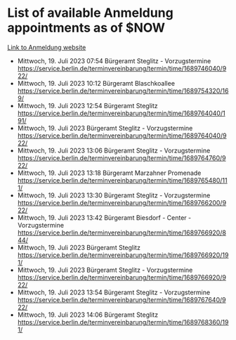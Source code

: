 # List of available Anmeldung appointments as of $NOW
[Link to Anmeldung website](https://service.berlin.de/terminvereinbarung/termin/tag.php?termin=1&anliegen[]=120686&dienstleisterlist=122210,122217,327316,122219,327312,122227,327314,122231,327346,122243,327348,122254,122252,329742,122260,329745,122262,329748,122271,327278,122273,327274,122277,327276,330436,122280,327294,122282,327290,122284,327292,122291,327270,122285,327266,122286,327264,122296,327268,150230,329760,122297,327286,122294,327284,122312,329763,122314,329775,122304,327330,122311,327334,122309,327332,317869,122281,327352,122279,329772,122283,122276,327324,122274,327326,122267,329766,122246,327318,122251,327320,122257,327322,122208,327298,122226,327300&herkunft=http%3A%2F%2Fservice.berlin.de%2Fdienstleistung%2F120686%2F)
- Mittwoch, 19. Juli 2023 07:54 Bürgeramt Steglitz - Vorzugstermine https://service.berlin.de/terminvereinbarung/termin/time/1689746040/922/
- Mittwoch, 19. Juli 2023 10:12 Bürgeramt Blaschkoallee https://service.berlin.de/terminvereinbarung/termin/time/1689754320/169/
- Mittwoch, 19. Juli 2023 12:54 Bürgeramt Steglitz https://service.berlin.de/terminvereinbarung/termin/time/1689764040/191/
- Mittwoch, 19. Juli 2023  Bürgeramt Steglitz - Vorzugstermine https://service.berlin.de/terminvereinbarung/termin/time/1689764040/922/
- Mittwoch, 19. Juli 2023 13:06 Bürgeramt Steglitz - Vorzugstermine https://service.berlin.de/terminvereinbarung/termin/time/1689764760/922/
- Mittwoch, 19. Juli 2023 13:18 Bürgeramt Marzahner Promenade https://service.berlin.de/terminvereinbarung/termin/time/1689765480/111/
- Mittwoch, 19. Juli 2023 13:30 Bürgeramt Steglitz - Vorzugstermine https://service.berlin.de/terminvereinbarung/termin/time/1689766200/922/
- Mittwoch, 19. Juli 2023 13:42 Bürgeramt Biesdorf - Center - Vorzugstermine https://service.berlin.de/terminvereinbarung/termin/time/1689766920/844/
- Mittwoch, 19. Juli 2023  Bürgeramt Steglitz https://service.berlin.de/terminvereinbarung/termin/time/1689766920/191/
- Mittwoch, 19. Juli 2023  Bürgeramt Steglitz - Vorzugstermine https://service.berlin.de/terminvereinbarung/termin/time/1689766920/922/
- Mittwoch, 19. Juli 2023 13:54 Bürgeramt Steglitz - Vorzugstermine https://service.berlin.de/terminvereinbarung/termin/time/1689767640/922/
- Mittwoch, 19. Juli 2023 14:06 Bürgeramt Steglitz https://service.berlin.de/terminvereinbarung/termin/time/1689768360/191/
